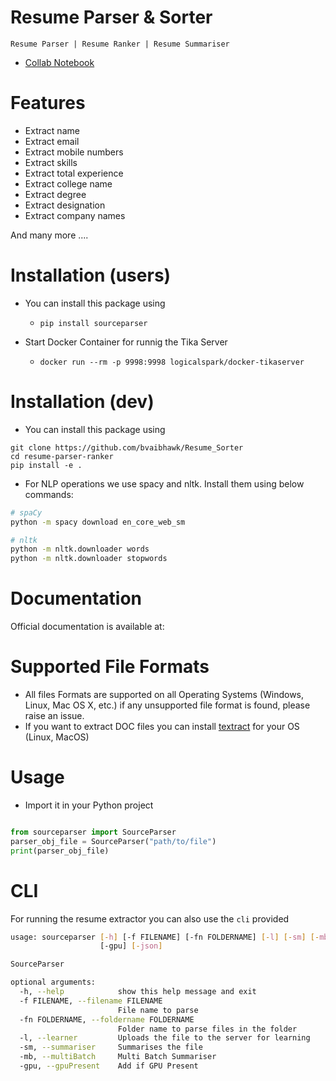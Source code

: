 # Resume Parser & Sorter

```
Resume Parser | Resume Ranker | Resume Summariser
```
- [Collab Notebook](https://colab.research.google.com/drive/1-fUeFKWoPP1P34qER1hJFg0tbNBq58AR?usp=sharing)

# Features

- Extract name
- Extract email
- Extract mobile numbers
- Extract skills
- Extract total experience
- Extract college name
- Extract degree
- Extract designation
- Extract company names

And many more ....

# Installation (users)

- You can install this package using

  - `pip install sourceparser`

- Start Docker Container for runnig the Tika Server
  
  - `docker run --rm -p 9998:9998 logicalspark/docker-tikaserver`


# Installation (dev)

- You can install this package using

```
git clone https://github.com/bvaibhawk/Resume_Sorter
cd resume-parser-ranker
pip install -e .
```

- For NLP operations we use spacy and nltk. Install them using below commands:

```bash
# spaCy
python -m spacy download en_core_web_sm

# nltk
python -m nltk.downloader words
python -m nltk.downloader stopwords
```

# Documentation

Official documentation is available at: 

# Supported File Formats

- All files Formats are supported on all Operating Systems (Windows, Linux, Mac OS X, etc.) if any unsupported file format is found, please raise an issue.
- If you want to extract DOC files you can install [textract](https://textract.readthedocs.io/en/stable/installation.html) for your OS (Linux, MacOS)

# Usage

- Import it in your Python project

```python

from sourceparser import SourceParser
parser_obj_file = SourceParser("path/to/file")
print(parser_obj_file)

```

# CLI

For running the resume extractor you can also use the `cli` provided

```bash
usage: sourceparser [-h] [-f FILENAME] [-fn FOLDERNAME] [-l] [-sm] [-mb]
                    [-gpu] [-json]

SourceParser

optional arguments:
  -h, --help            show this help message and exit
  -f FILENAME, --filename FILENAME
                        File name to parse
  -fn FOLDERNAME, --foldername FOLDERNAME
                        Folder name to parse files in the folder
  -l, --learner         Uploads the file to the server for learning
  -sm, --summariser     Summarises the file
  -mb, --multiBatch     Multi Batch Summariser
  -gpu, --gpuPresent    Add if GPU Present
```



